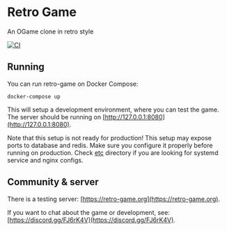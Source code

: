 # Retro Game
An OGame clone in retro style

[![CI](https://github.com/retro-game/retro-game/workflows/CI/badge.svg)](https://github.com/retro-game/retro-game/actions)

## Running
You can run retro-game on Docker Compose:
```shell script
docker-compose up
```
This will setup a development environment, where you can test the game.
The server should be running on [http://127.0.0.1:8080](http://127.0.0.1:8080).

Note that this setup is not ready for production!
This setup may expose ports to database and redis.
Make sure you configure it properly before running on production.
Check [etc](etc) directory if you are looking for systemd service and nginx configs.

## Community & server
There is a testing server: [https://retro-game.org](https://retro-game.org).

If you want to chat about the game or development, see: [https://discord.gg/FJ6rK4V](https://discord.gg/FJ6rK4V).
